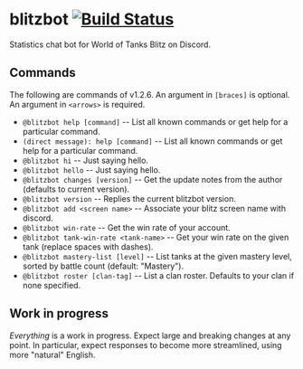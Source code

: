 blitzbot [![Build Status](https://travis-ci.org/CodeMan99/blitzbot.svg?branch=master)](https://travis-ci.org/CodeMan99/blitzbot)
========

Statistics chat bot for World of Tanks Blitz on Discord.

Commands
--------

The following are commands of v1.2.6. An argument in `[braces]` is optional. An argument in `<arrows>` is required.

 * `@blitzbot help [command]` -- List all known commands or get help for a particular command.
 * `(direct message): help [command]` -- List all known commands or get help for a particular command.
 * `@blitzbot hi` -- Just saying hello.
 * `@blitzbot hello` -- Just saying hello.
 * `@blitzbot changes [version]` -- Get the update notes from the author (defaults to current version).
 * `@blitzbot version` -- Replies the current blitzbot version.
 * `@blitzbot add <screen name>` -- Associate your blitz screen name with discord.
 * `@blitzbot win-rate` -- Get the win rate of your account.
 * `@blitzbot tank-win-rate <tank-name>` -- Get your win rate on the given tank (replace spaces with dashes).
 * `@blitzbot mastery-list [level]` -- List tanks at the given mastery level, sorted by battle count (default: "Mastery").
 * `@blitzbot roster [clan-tag]` -- List a clan roster. Defaults to your clan if none specified.

Work in progress
----------------

*Everything* is a work in progress. Expect large and breaking changes at any point. In particular,
expect responses to become more streamlined, using more "natural" English.
